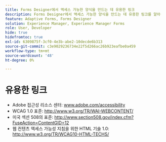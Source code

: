 ```yaml
---
title: Forms Designer에서 액세스 가능한 양식을 만드는 데 유용한 링크
description: Forms Designer에서 액세스 가능한 양식을 만드는 데 유용한 링크를 알아봅니다.
feature: Adaptive Forms, Forms Designer
solution: Experience Manager, Experience Manager Forms
role: User, Developer
hide: true
hidefromtoc: true
exl-id: 6309875f-3cf0-4e3b-abe2-10decde6b313
source-git-commit: c3e9029236734e22f5d266ac26b923eafbe0a459
workflow-type: tm+mt
source-wordcount: '48'
ht-degree: 0%

---
```


# 유용한 링크

* Adobe 접근성 리소스 센터: www.adobe.com/accessibility
* WCAG 1.0 표준: http://www.w3.org/TR/WAI-WEBCONTENT/
* 미국 섹션 508의 표준: http://www.section508.gov/index.cfm?FuseAction=ContentGID=12
* 웹 컨텐츠 액세스 가능성 지침을 위한 HTML 기술 1.0: http://www.w3.org/TR/WCAG10-HTML-TECHS/
